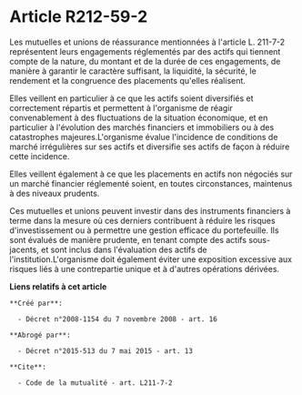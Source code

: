 # Article R212-59-2

Les mutuelles et unions de réassurance mentionnées à l'article L. 211-7-2 représentent leurs engagements réglementés par des
actifs qui tiennent compte de la nature, du montant et de la durée de ces engagements, de manière à garantir le caractère
suffisant, la liquidité, la sécurité, le rendement et la congruence des placements qu'elles réalisent. 

Elles veillent en particulier à ce que les actifs soient diversifiés et correctement répartis et permettent à l'organisme de
réagir convenablement à des fluctuations de la situation économique, et en particulier à l'évolution des marchés financiers
et immobiliers ou à des catastrophes majeures.L'organisme évalue l'incidence de conditions de marché irrégulières sur ses
actifs et diversifie ses actifs de façon à réduire cette incidence. 

Elles veillent également à ce que les placements en actifs non négociés sur un marché financier réglementé soient, en toutes
circonstances, maintenus à des niveaux prudents. 

Ces mutuelles et unions peuvent investir dans des instruments financiers à terme dans la mesure où ces derniers contribuent à
réduire les risques d'investissement ou à permettre une gestion efficace du portefeuille. Ils sont évalués de manière
prudente, en tenant compte des actifs sous-jacents, et sont inclus dans l'évaluation des actifs de l'institution.L'organisme
doit également éviter une exposition excessive aux risques liés à une contrepartie unique et à d'autres opérations dérivées.

**Liens relatifs à cet article**

	**Créé par**:

	  - Décret n°2008-1154 du 7 novembre 2008 - art. 16

	**Abrogé par**:

	  - Décret n°2015-513 du 7 mai 2015 - art. 13

	**Cite**:

	  - Code de la mutualité - art. L211-7-2
